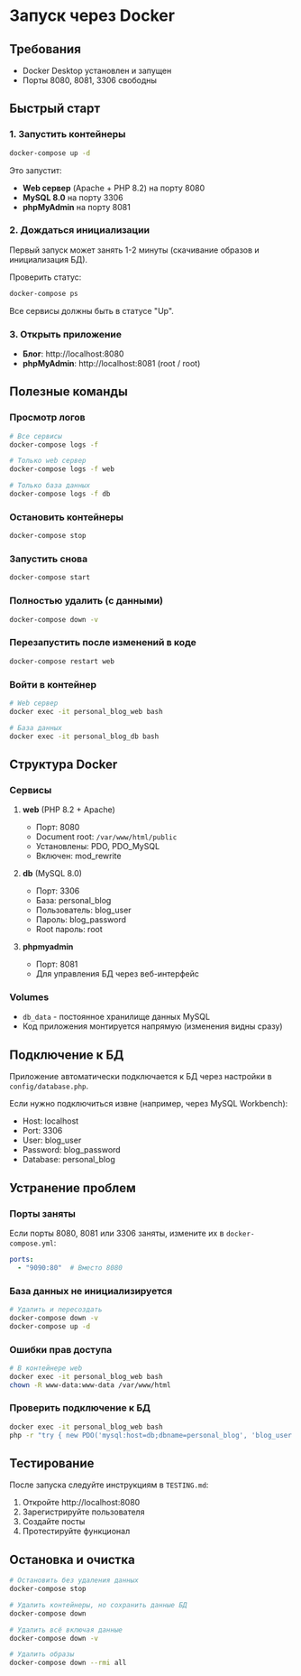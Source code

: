 # Запуск через Docker

## Требования

- Docker Desktop установлен и запущен
- Порты 8080, 8081, 3306 свободны

## Быстрый старт

### 1. Запустить контейнеры

```bash
docker-compose up -d
```

Это запустит:
- **Web сервер** (Apache + PHP 8.2) на порту 8080
- **MySQL 8.0** на порту 3306
- **phpMyAdmin** на порту 8081

### 2. Дождаться инициализации

Первый запуск может занять 1-2 минуты (скачивание образов и инициализация БД).

Проверить статус:
```bash
docker-compose ps
```

Все сервисы должны быть в статусе "Up".

### 3. Открыть приложение

- **Блог**: http://localhost:8080
- **phpMyAdmin**: http://localhost:8081 (root / root)

## Полезные команды

### Просмотр логов
```bash
# Все сервисы
docker-compose logs -f

# Только web сервер
docker-compose logs -f web

# Только база данных
docker-compose logs -f db
```

### Остановить контейнеры
```bash
docker-compose stop
```

### Запустить снова
```bash
docker-compose start
```

### Полностью удалить (с данными)
```bash
docker-compose down -v
```

### Перезапустить после изменений в коде
```bash
docker-compose restart web
```

### Войти в контейнер
```bash
# Web сервер
docker exec -it personal_blog_web bash

# База данных
docker exec -it personal_blog_db bash
```

## Структура Docker

### Сервисы

1. **web** (PHP 8.2 + Apache)
   - Порт: 8080
   - Document root: `/var/www/html/public`
   - Установлены: PDO, PDO_MySQL
   - Включен: mod_rewrite

2. **db** (MySQL 8.0)
   - Порт: 3306
   - База: personal_blog
   - Пользователь: blog_user
   - Пароль: blog_password
   - Root пароль: root

3. **phpmyadmin**
   - Порт: 8081
   - Для управления БД через веб-интерфейс

### Volumes

- `db_data` - постоянное хранилище данных MySQL
- Код приложения монтируется напрямую (изменения видны сразу)

## Подключение к БД

Приложение автоматически подключается к БД через настройки в `config/database.php`.

Если нужно подключиться извне (например, через MySQL Workbench):
- Host: localhost
- Port: 3306
- User: blog_user
- Password: blog_password
- Database: personal_blog

## Устранение проблем

### Порты заняты

Если порты 8080, 8081 или 3306 заняты, измените их в `docker-compose.yml`:

```yaml
ports:
  - "9090:80"  # Вместо 8080
```

### База данных не инициализируется

```bash
# Удалить и пересоздать
docker-compose down -v
docker-compose up -d
```

### Ошибки прав доступа

```bash
# В контейнере web
docker exec -it personal_blog_web bash
chown -R www-data:www-data /var/www/html
```

### Проверить подключение к БД

```bash
docker exec -it personal_blog_web bash
php -r "try { new PDO('mysql:host=db;dbname=personal_blog', 'blog_user', 'blog_password'); echo 'OK'; } catch(Exception \$e) { echo \$e->getMessage(); }"
```

## Тестирование

После запуска следуйте инструкциям в `TESTING.md`:

1. Откройте http://localhost:8080
2. Зарегистрируйте пользователя
3. Создайте посты
4. Протестируйте функционал

## Остановка и очистка

```bash
# Остановить без удаления данных
docker-compose stop

# Удалить контейнеры, но сохранить данные БД
docker-compose down

# Удалить всё включая данные
docker-compose down -v

# Удалить образы
docker-compose down --rmi all
```
